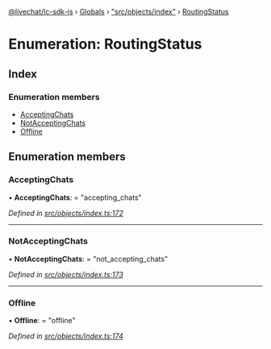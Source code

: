 [@livechat/lc-sdk-js](../README.md) › [Globals](../globals.md) › ["src/objects/index"](../modules/_src_objects_index_.md) › [RoutingStatus](_src_objects_index_.routingstatus.md)

# Enumeration: RoutingStatus

## Index

### Enumeration members

* [AcceptingChats](_src_objects_index_.routingstatus.md#acceptingchats)
* [NotAcceptingChats](_src_objects_index_.routingstatus.md#notacceptingchats)
* [Offline](_src_objects_index_.routingstatus.md#offline)

## Enumeration members

###  AcceptingChats

• **AcceptingChats**: = "accepting_chats"

*Defined in [src/objects/index.ts:172](https://github.com/livechat/lc-sdk-js/blob/adb7bb1/src/objects/index.ts#L172)*

___

###  NotAcceptingChats

• **NotAcceptingChats**: = "not_accepting_chats"

*Defined in [src/objects/index.ts:173](https://github.com/livechat/lc-sdk-js/blob/adb7bb1/src/objects/index.ts#L173)*

___

###  Offline

• **Offline**: = "offline"

*Defined in [src/objects/index.ts:174](https://github.com/livechat/lc-sdk-js/blob/adb7bb1/src/objects/index.ts#L174)*

